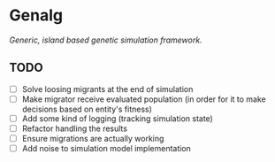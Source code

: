 # Genalg
_Generic, island based genetic simulation framework._

## TODO
- [ ] Solve loosing migrants at the end of simulation
- [ ] Make migrator receive evaluated population (in order for it to make decisions based on entity's fitness)
- [ ] Add some kind of logging (tracking simulation state)
- [ ] Refactor handling the results
- [ ] Ensure migrations are actually working
- [ ] Add noise to simulation model implementation